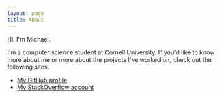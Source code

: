 ```yaml
---
layout: page
title: About
---
```


Hi! I'm Michael.

I'm a computer science student at Cornell University. If you'd like to know
more about me or more about the projects I've worked on, check out the
following sites.

- [My GitHub profile](http://github.com/mwhittaker)
- [My StackOverflow account](http://stackoverflow.com/users/3187068/mwhittaker)
